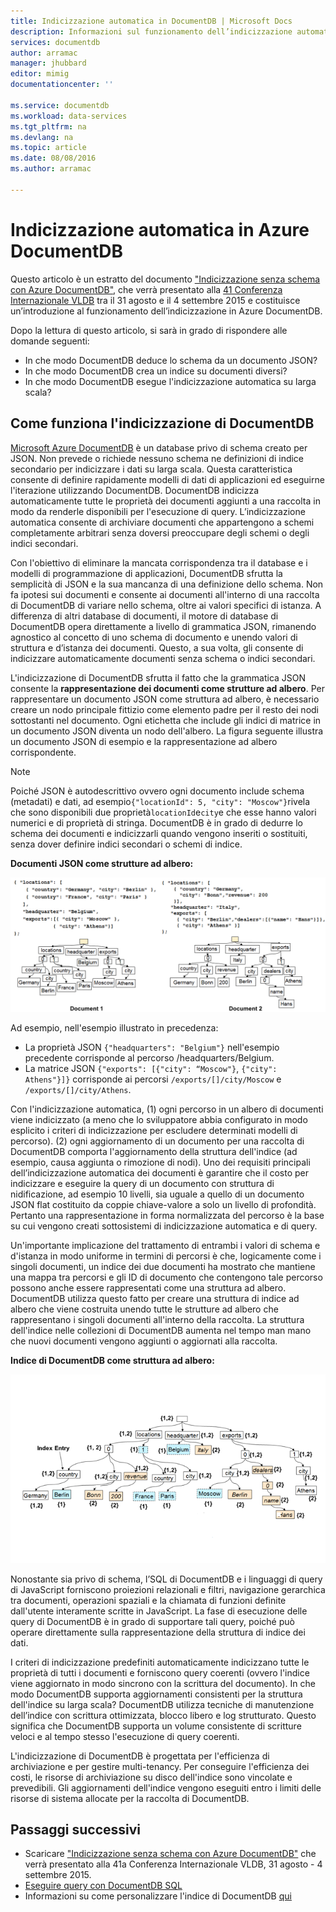 ```yaml
---
title: Indicizzazione automatica in DocumentDB | Microsoft Docs
description: Informazioni sul funzionamento dell’indicizzazione automatica in Azure DocumentDB.
services: documentdb
author: arramac
manager: jhubbard
editor: mimig
documentationcenter: ''

ms.service: documentdb
ms.workload: data-services
ms.tgt_pltfrm: na
ms.devlang: na
ms.topic: article
ms.date: 08/08/2016
ms.author: arramac

---
```

# Indicizzazione automatica in Azure DocumentDB
Questo articolo è un estratto del documento ["Indicizzazione senza schema con Azure DocumentDB"](http://www.vldb.org/pvldb/vol8/p1668-shukla.pdf), che verrà presentato alla [41 Conferenza Internazionale VLDB](http://www.vldb.org/2015/) tra il 31 agosto e il 4 settembre 2015 e costituisce un’introduzione al funzionamento dell’indicizzazione in Azure DocumentDB.

Dopo la lettura di questo articolo, si sarà in grado di rispondere alle domande seguenti:

* In che modo DocumentDB deduce lo schema da un documento JSON?
* In che modo DocumentDB crea un indice su documenti diversi?
* In che modo DocumentDB esegue l'indicizzazione automatica su larga scala?

## <a id="HowDocumentDBIndexingWorks"></a> Come funziona l'indicizzazione di DocumentDB
[Microsoft Azure DocumentDB](https://azure.microsoft.com/services/documentdb/) è un database privo di schema creato per JSON. Non prevede o richiede nessuno schema ne definizioni di indice secondario per indicizzare i dati su larga scala. Questa caratteristica consente di definire rapidamente modelli di dati di applicazioni ed eseguirne l'iterazione utilizzando DocumentDB. DocumentDB indicizza automaticamente tutte le proprietà dei documenti aggiunti a una raccolta in modo da renderle disponibili per l'esecuzione di query. L’indicizzazione automatica consente di archiviare documenti che appartengono a schemi completamente arbitrari senza doversi preoccupare degli schemi o degli indici secondari.

Con l'obiettivo di eliminare la mancata corrispondenza tra il database e i modelli di programmazione di applicazioni, DocumentDB sfrutta la semplicità di JSON e la sua mancanza di una definizione dello schema. Non fa ipotesi sui documenti e consente ai documenti all'interno di una raccolta di DocumentDB di variare nello schema, oltre ai valori specifici di istanza. A differenza di altri database di documenti, il motore di database di DocumentDB opera direttamente a livello di grammatica JSON, rimanendo agnostico al concetto di uno schema di documento e unendo valori di struttura e d’istanza dei documenti. Questo, a sua volta, gli consente di indicizzare automaticamente documenti senza schema o indici secondari.

L'indicizzazione di DocumentDB sfrutta il fatto che la grammatica JSON consente la **rappresentazione dei documenti come strutture ad albero**. Per rappresentare un documento JSON come struttura ad albero, è necessario creare un nodo principale fittizio come elemento padre per il resto dei nodi sottostanti nel documento. Ogni etichetta che include gli indici di matrice in un documento JSON diventa un nodo dell'albero. La figura seguente illustra un documento JSON di esempio e la rappresentazione ad albero corrispondente.

> [!NOTE]
> Poiché JSON è autodescrittivo ovvero ogni documento include schema (metadati) e dati, ad esempio`{"locationId": 5, "city": "Moscow"}`rivela che sono disponibili due proprietà`locationId`e`city`e che esse hanno valori numerici e di proprietà di stringa. DocumentDB è in grado di dedurre lo schema dei documenti e indicizzarli quando vengono inseriti o sostituiti, senza dover definire indici secondari o schemi di indice.
> 
> 

**Documenti JSON come strutture ad albero:**

![Documenti come strutture ad albero](media/documentdb-indexing/DocumentsAsTrees.png)

Ad esempio, nell'esempio illustrato in precedenza:

* La proprietà JSON `{"headquarters": "Belgium"}` nell'esempio precedente corrisponde al percorso /headquarters/Belgium.
* La matrice JSON `{"exports": [{"city": “Moscow"}`, `{"city": Athens"}]}` corrisponde ai percorsi `/exports/[]/city/Moscow` e `/exports/[]/city/Athens`.

Con l'indicizzazione automatica, (1) ogni percorso in un albero di documenti viene indicizzato (a meno che lo sviluppatore abbia configurato in modo esplicito i criteri di indicizzazione per escludere determinati modelli di percorso). (2) ogni aggiornamento di un documento per una raccolta di DocumentDB comporta l'aggiornamento della struttura dell'indice (ad esempio, causa aggiunta o rimozione di nodi). Uno dei requisiti principali dell’indicizzazione automatica dei documenti è garantire che il costo per indicizzare e eseguire la query di un documento con struttura di nidificazione, ad esempio 10 livelli, sia uguale a quello di un documento JSON flat costituito da coppie chiave-valore a solo un livello di profondità. Pertanto una rappresentazione in forma normalizzata del percorso è la base su cui vengono creati sottosistemi di indicizzazione automatica e di query.

Un'importante implicazione del trattamento di entrambi i valori di schema e d'istanza in modo uniforme in termini di percorsi è che, logicamente come i singoli documenti, un indice dei due documenti ha mostrato che mantiene una mappa tra percorsi e gli ID di documento che contengono tale percorso possono anche essere rappresentati come una struttura ad albero. DocumentDB utilizza questo fatto per creare una struttura di indice ad albero che viene costruita unendo tutte le strutture ad albero che rappresentano i singoli documenti all'interno della raccolta. La struttura dell'indice nelle collezioni di DocumentDB aumenta nel tempo man mano che nuovi documenti vengono aggiunti o aggiornati alla raccolta.

**Indice di DocumentDB come struttura ad albero:**

![Indice come una struttura ad albero](media/documentdb-indexing/IndexAsTree.png)

Nonostante sia privo di schema, l’SQL di DocumentDB e i linguaggi di query di JavaScript forniscono proiezioni relazionali e filtri, navigazione gerarchica tra documenti, operazioni spaziali e la chiamata di funzioni definite dall'utente interamente scritte in JavaScript. La fase di esecuzione delle query di DocumentDB è in grado di supportare tali query, poiché può operare direttamente sulla rappresentazione della struttura di indice dei dati.

I criteri di indicizzazione predefiniti automaticamente indicizzano tutte le proprietà di tutti i documenti e forniscono query coerenti (ovvero l'indice viene aggiornato in modo sincrono con la scrittura del documento). In che modo DocumentDB supporta aggiornamenti consistenti per la struttura dell'indice su larga scala? DocumentDB utilizza tecniche di manutenzione dell’indice con scrittura ottimizzata, blocco libero e log strutturato. Questo significa che DocumentDB supporta un volume consistente di scritture veloci e al tempo stesso l'esecuzione di query coerenti.

L'indicizzazione di DocumentDB è progettata per l'efficienza di archiviazione e per gestire multi-tenancy. Per conseguire l'efficienza dei costi, le risorse di archiviazione su disco dell'indice sono vincolate e prevedibili. Gli aggiornamenti dell'indice vengono eseguiti entro i limiti delle risorse di sistema allocate per la raccolta di DocumentDB.

## <a name="NextSteps"></a> Passaggi successivi
* Scaricare ["Indicizzazione senza schema con Azure DocumentDB"](http://www.vldb.org/pvldb/vol8/p1668-shukla.pdf) che verrà presentato alla 41a Conferenza Internazionale VLDB, 31 agosto - 4 settembre 2015.
* [Eseguire query con DocumentDB SQL](documentdb-sql-query.md)
* Informazioni su come personalizzare l'indice di DocumentDB [qui](documentdb-indexing-policies.md)

<!---HONumber=AcomDC_0824_2016-->